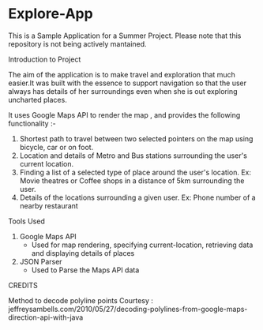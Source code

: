 # Explore-App

This is a Sample Application for a Summer Project.
Please note that this repository is not being actively mantained.

Introduction to Project

The aim of the application is to make travel and exploration that much easier.It was built with the essence to support navigation so that the user always has details of her surroundings even when she is out exploring uncharted places.


It uses Google Maps API to render the map , and provides the following functionality :-

1. Shortest path to travel between two selected pointers on the map using bicycle, car or on foot.
2. Location and details of Metro and Bus stations surrounding the user's current location.
3. Finding a list of a selected type of place around the user's location. Ex: Movie theatres or Coffee shops in a distance of 5km surrounding the user.
4. Details of the locations surrounding a given user. Ex: Phone number of a nearby restaurant

Tools Used 

1. Google Maps API
   - Used for map rendering, specifying current-location, retrieving data and displaying details of places
2. JSON Parser
   - Used to Parse the Maps API data 
 
 
CREDITS 

Method to decode polyline points
Courtesy : jeffreysambells.com/2010/05/27/decoding-polylines-from-google-maps-direction-api-with-java

